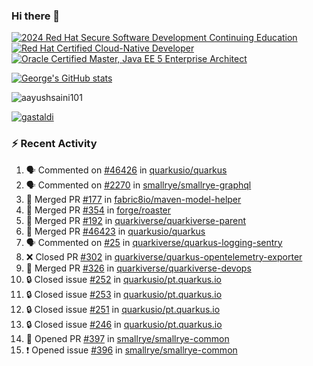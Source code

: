 ### Hi there 👋

<!--START_SECTION:badges-->
[![2024 Red Hat Secure Software Development Continuing Education](https://images.credly.com/size/110x110/images/36a76b78-c5bf-45cf-ac2c-48c3825260c7/blob)](http://www.credly.com/badges/c86e9a17-d2c3-4554-b890-7d0521710eb6 "2024 Red Hat Secure Software Development Continuing Education")
[![Red Hat Certified Cloud-Native Developer](https://images.credly.com/size/110x110/images/12ef4e4e-3d8d-4caf-9ab1-858c5bcb9619/image.png)](http://www.credly.com/badges/b6402e31-0894-48e6-b488-e2e551dcc809 "Red Hat Certified Cloud-Native Developer")
[![Oracle Certified Master, Java EE 5 Enterprise Architect](https://images.credly.com/size/110x110/images/1fa3549c-674c-4779-b3d6-d7d64eac2c23/Oracle-Certification-badge_OC-Master.png)](http://www.credly.com/badges/2565574e-b81d-410e-ab7d-24666ddcbe00 "Oracle Certified Master, Java EE 5 Enterprise Architect")
<!--END_SECTION:badges-->

[![George's GitHub stats](https://github-readme-stats.vercel.app/api?username=gastaldi&show=reviews,prs_merged&hide=contribs,prs&theme=transparent&show_icons=true)](https://github.com/anuraghazra/github-readme-stats)

<p align="left"> <img src="https://komarev.com/ghpvc/?username=gastaldi&label=Profile%20views&color=0e75b6&style=for-the-badge" alt="aayushsaini101" /> </p>

<p align="left"> <a href="https://github.com/ryo-ma/github-profile-trophy"><img src="https://github-profile-trophy.vercel.app/?username=gastaldi" alt="gastaldi" /></a> </p>

### :zap: Recent Activity

<!--START_SECTION:activity-->
1. 🗣 Commented on [#46426](https://github.com/quarkusio/quarkus/pull/46426#issuecomment-2678557602) in [quarkusio/quarkus](https://github.com/quarkusio/quarkus)
2. 🗣 Commented on [#2270](https://github.com/smallrye/smallrye-graphql/pull/2270#issuecomment-2678493237) in [smallrye/smallrye-graphql](https://github.com/smallrye/smallrye-graphql)
3. 🎉 Merged PR [#177](https://github.com/fabric8io/maven-model-helper/pull/177) in [fabric8io/maven-model-helper](https://github.com/fabric8io/maven-model-helper)
4. 🎉 Merged PR [#354](https://github.com/forge/roaster/pull/354) in [forge/roaster](https://github.com/forge/roaster)
5. 🎉 Merged PR [#192](https://github.com/quarkiverse/quarkiverse-parent/pull/192) in [quarkiverse/quarkiverse-parent](https://github.com/quarkiverse/quarkiverse-parent)
6. 🎉 Merged PR [#46423](https://github.com/quarkusio/quarkus/pull/46423) in [quarkusio/quarkus](https://github.com/quarkusio/quarkus)
7. 🗣 Commented on [#25](https://github.com/quarkiverse/quarkus-logging-sentry/issues/25#issuecomment-2671943998) in [quarkiverse/quarkus-logging-sentry](https://github.com/quarkiverse/quarkus-logging-sentry)
8. ❌ Closed PR [#302](https://github.com/quarkiverse/quarkus-opentelemetry-exporter/pull/302) in [quarkiverse/quarkus-opentelemetry-exporter](https://github.com/quarkiverse/quarkus-opentelemetry-exporter)
9. 🎉 Merged PR [#326](https://github.com/quarkiverse/quarkiverse-devops/pull/326) in [quarkiverse/quarkiverse-devops](https://github.com/quarkiverse/quarkiverse-devops)
10. 🔒 Closed issue [#252](https://github.com/quarkusio/pt.quarkus.io/issues/252) in [quarkusio/pt.quarkus.io](https://github.com/quarkusio/pt.quarkus.io)
11. 🔒 Closed issue [#253](https://github.com/quarkusio/pt.quarkus.io/issues/253) in [quarkusio/pt.quarkus.io](https://github.com/quarkusio/pt.quarkus.io)
12. 🔒 Closed issue [#251](https://github.com/quarkusio/pt.quarkus.io/issues/251) in [quarkusio/pt.quarkus.io](https://github.com/quarkusio/pt.quarkus.io)
13. 🔒 Closed issue [#246](https://github.com/quarkusio/pt.quarkus.io/issues/246) in [quarkusio/pt.quarkus.io](https://github.com/quarkusio/pt.quarkus.io)
14. 💪 Opened PR [#397](https://github.com/smallrye/smallrye-common/pull/397) in [smallrye/smallrye-common](https://github.com/smallrye/smallrye-common)
15. ❗ Opened issue [#396](https://github.com/smallrye/smallrye-common/issues/396) in [smallrye/smallrye-common](https://github.com/smallrye/smallrye-common)
<!--END_SECTION:activity-->
